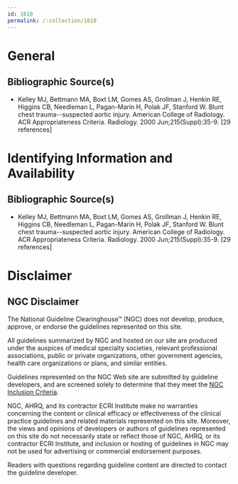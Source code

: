 ```yaml
---
id: 1610
permalink: /:collection/1610
---
```


# General

## Bibliographic Source(s)

- Kelley MJ, Bettmann MA, Boxt LM, Gomes AS, Grollman J, Henkin RE, Higgins CB, Needleman L, Pagan-Marin H, Polak JF, Stanford W. Blunt chest trauma--suspected aortic injury. American College of Radiology. ACR Appropriateness Criteria. Radiology. 2000 Jun;215(Suppl):35-9. [29 references]

# Identifying Information and Availability

## Bibliographic Source(s)

- Kelley MJ, Bettmann MA, Boxt LM, Gomes AS, Grollman J, Henkin RE, Higgins CB, Needleman L, Pagan-Marin H, Polak JF, Stanford W. Blunt chest trauma--suspected aortic injury. American College of Radiology. ACR Appropriateness Criteria. Radiology. 2000 Jun;215(Suppl):35-9. [29 references]

# Disclaimer

## NGC Disclaimer

The National Guideline Clearinghouse™ (NGC) does not develop, produce, approve, or endorse the guidelines represented on this site.

All guidelines summarized by NGC and hosted on our site are produced under the auspices of medical specialty societies, relevant professional associations, public or private organizations, other government agencies, health care organizations or plans, and similar entities.

Guidelines represented on the NGC Web site are submitted by guideline developers, and are screened solely to determine that they meet the [NGC Inclusion Criteria](/help-and-about/summaries/inclusion-criteria).

NGC, AHRQ, and its contractor ECRI Institute make no warranties concerning the content or clinical efficacy or effectiveness of the clinical practice guidelines and related materials represented on this site. Moreover, the views and opinions of developers or authors of guidelines represented on this site do not necessarily state or reflect those of NGC, AHRQ, or its contractor ECRI Institute, and inclusion or hosting of guidelines in NGC may not be used for advertising or commercial endorsement purposes.

Readers with questions regarding guideline content are directed to contact the guideline developer.

